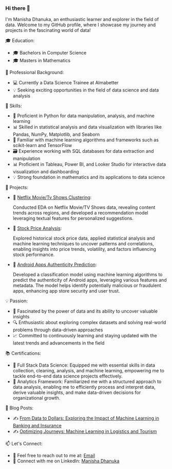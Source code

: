 ### Hi there 👋

<!--
**manisha-dhanuka/manisha-dhanuka** is a ✨ _special_ ✨ repository because its `README.md` (this file) appears on your GitHub profile.

Here are some ideas to get you started:

- 🔭 I’m currently working on ...
- 🌱 I’m currently learning ...
- 👯 I’m looking to collaborate on ...
- 🤔 I’m looking for help with ...
- 💬 Ask me about ...
- 📫 How to reach me: ...
- 😄 Pronouns: ...
- ⚡ Fun fact: ...
-->

I'm Manisha Dhanuka, an enthusiastic learner and explorer in the field of data. Welcome to my GitHub profile, where I showcase my journey and projects in the fascinating world of data!

🎓 Education:

 * 🎓 Bachelors in Computer Science
 * 🎓 Masters in Mathematics
 
💼 Professional Background:

* 💻 Currently a Data Science Trainee at Almabetter
* 💡 Seeking exciting opportunities in the field of data science and data analysis

🔭 Skills:

* 🐍 Proficient in Python for data manipulation, analysis, and machine learning
* 📊 Skilled in statistical analysis and data visualization with libraries like Pandas, NumPy, Matplotlib, and Seaborn
* 🤖 Familiar with machine learning algorithms and frameworks such as scikit-learn and TensorFlow
* 🗃️ Experience working with SQL databases for data extraction and manipulation
* 📊 Proficient in Tableau, Power BI, and Looker Studio for interactive data visualization and dashboarding
* 💡 Strong foundation in mathematics and its applications to data science

🚀 Projects:

* 📁 [Netflix Movie/Tv Shows Clustering](https://github.com/manisha-dhanuka/Recommendation-System):
  
  Conducted EDA on Netflix Movie/TV Shows data, revealing content trends across regions, and developed a recommendation model leveraging textual features for personalized suggestions.
  
* 📁 [Stock Price Analysis](https://github.com/manisha-dhanuka/Linear-Regression):

  Explored historical stock price data, applied statistical analysis and machine learning techniques to uncover patterns and  correlations, enabling insights into price trends, volatility, and factors influencing stock performance.
 
 * 📁 [Android Apps Authenticity Prediction](https://github.com/manisha-dhanuka/Supervised-Classification):
 
   Developed a classification model using machine learning algorithms to predict the authenticity of Android apps, leveraging various  features and metadata. The model helps identify potentially malicious or fraudulent apps, enhancing app store security and user trust.

💡 Passion:

* 🌟 Fascinated by the power of data and its ability to uncover valuable insights
* 🔍 Enthusiastic about exploring complex datasets and solving real-world problems through data-driven approaches
* 📈 Committed to continuously learning and staying updated with the latest trends and advancements in the field

📚 Certifications:

* 📜 Full Stack Data Science: Equipped me with essential skills in data collection, cleaning, analysis, and machine learning, empowering me to tackle end-to-end data science projects effectively.
* 📜 Analytics Framework:  Familiarized me with a structured approach to data analysis, enabling me to efficiently process and interpret data, derive valuable insights, and make data-driven decisions for organizational growth.

📝 Blog Posts:

* ✍️ [From Data to Dollars: Exploring the Impact of Machine Learning in Banking and Insurance](https://medium.com/@manishadhanuka5135/from-data-to-dollars-exploring-the-impact-of-machine-learning-in-banking-and-insurance-fd07640b33de)
* ✍️ [Optimizing Journeys: Machine Learning in Logistics and Tourism](https://medium.com/@manishadhanuka5135/optimizing-journeys-machine-learning-in-logistics-and-tourism-b44333ea4224)

📫 Let's Connect:

* 📧 Feel free to reach out to me at: [Email](manishadhanuka5135@gmail.com)
* 💼 Connect with me on LinkedIn: [Manisha Dhanuka](www.linkedin.com/in/manisha-dhanuka)

